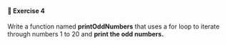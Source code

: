 #### 🧪 Exercise 4

Write a function named **printOddNumbers** that uses a for loop to iterate through numbers 1 to 20 and **print the odd numbers.** 